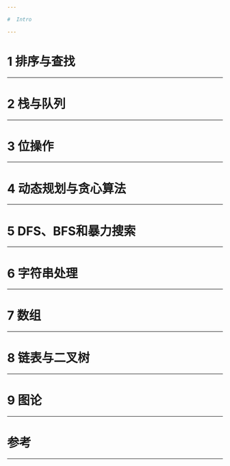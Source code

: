 ```yaml
---

#  Intro

---
```


# 1 排序与查找

---

# 2 栈与队列

---

# 3 位操作

---

# 4 动态规划与贪心算法

---

# 5 DFS、BFS和暴力搜索

---

# 6 字符串处理

---

# 7 数组

---

# 8 链表与二叉树

---

# 9 图论

---

# 参考

---
